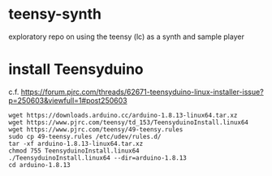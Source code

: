 # teensy-synth
exploratory repo on using the teensy (lc) as a synth and sample player

# install Teensyduino
c.f. https://forum.pjrc.com/threads/62671-teensyduino-linux-installer-issue?p=250603&viewfull=1#post250603

```
wget https://downloads.arduino.cc/arduino-1.8.13-linux64.tar.xz
wget https://www.pjrc.com/teensy/td_153/TeensyduinoInstall.linux64
wget https://www.pjrc.com/teensy/49-teensy.rules
sudo cp 49-teensy.rules /etc/udev/rules.d/
tar -xf arduino-1.8.13-linux64.tar.xz
chmod 755 TeensyduinoInstall.linux64
./TeensyduinoInstall.linux64 --dir=arduino-1.8.13
cd arduino-1.8.13
```